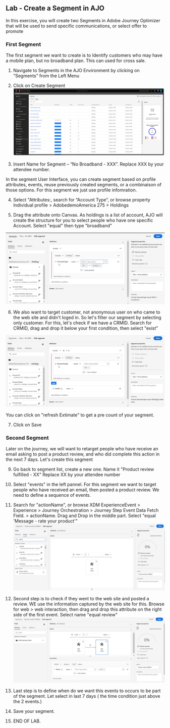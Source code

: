 ## Lab - Create a Segment in AJO

In this exercise, you will create two Segments in Adobe Journey Optimizer that will be used to send specific communications, or select offer to promote


### First Segment
The first segment we want to create is to Identify customers who may have a mobile plan, but no broadband plan. This can used for cross sale.  

1.  Navigate to Segments in the AJO Environment by clicking on “Segments” from the Left Menu
2.  Click on Create Segment
![Segment](https://github.com/adobe-dss-aep/ajo-handson-labs/blob/8f00bf935516f16f128faa2c9eed3ad218ae994b/0.%20Images/Segmentation_1.png)


3.  Insert Name for Segment – “No Broadband - XXX”. Replace XXX by your attendee number. 

In the segment User Interface, you can create segment based on profile attributes, events, reuse previously created segments, or a combinaison of those options. For this segment we just use profile infomration. 

4.  Select "Attributes:, search for “Account Type”, or browse property Individual profile > AdobedemoAmerica 275 > Holdings

5.  Drag the attribute onto Canvas. As holdings is a list of account, AJO will create the structure for you to select people who have one specific Account.  Select "equal" then type "broadband"

![Segment](../0.%20Images/segment1_1.JPG)

6.  We also want to target customer, not anonymous user on who came to the web site and didn't loged in. So let's filter our segment by selecting only customer. For this, let's check if we have a CRMID. Search for CRMID, drag and drop it below your first condition, then select "exist"

![Segment](../0.%20Images/segment1_final.JPG)

You can click on "refresh Extimate" to get a pre count of your segment.  

7.  Click on Save


### Second Segment
Later on the journey, we will want to retarget people who have receive an email asking to post a product review, and who did complete this action in the next 7 days. Let's create this segment

9.  Go back to segment list, create a new one. Name it "Product review fulfilled - XX" Replace XX by your attendee number

10. Select "events" in the left pannel. 
For this segment we want to target people who have received an email, then posted a product review. We need to define a sequence of events. 

10. Search for "actionName", or browse XDM ExperienceEvent > Experience > Journey Orchestration > Journey Step Event Data Fetch Field. > actionName. Drag and Drop in the middle part. Select "equal 'Message - rate your product'"     
![Segment](https://github.com/adobe-dss-aep/ajo-handson-labs/blob/main/0.%20Images/Segment2_step1.JPG)
 
 
12. Second step is to check if they went to the web site and posted a review. WE use the information captured by the web site for this. Browse for web > web interaction, then drag and drop this attribute on the right side of the first event. Select name "equal review"     
![Segment](https://github.com/adobe-dss-aep/ajo-handson-labs/blob/main/0.%20Images/Segment2_step3.JPG)
 
13. Last step is to define when do we want this events to occurs to be part of the segment. Let select in last 7 days ( the time condition just above the 2 events.)

14. Save your segment. 

15.  END OF LAB.
